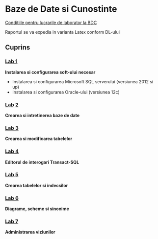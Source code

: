# Baze de Date si Cunostinte
[Conditiile pentru lucrarile de laborator la BDC](https://drive.google.com/open?id=0B-b6xKAweMRhbGZHT2V5MlJHZDQ)


 Raportul se va expedia in varianta Latex conform DL-ului
## Cuprins

### [Lab 1](https://github.com/BestMujik/BDC_labs/blob/master/BDC_LAB%231.md)
**Instalarea si configurarea soft-ului necesar**
  - Instalarea si configurarea Microsoft SQL serverului (versiunea 2012 si up)
  - Instalarea si configurarea Oracle-ului (versiunea 12c)

### [Lab 2](https://github.com/BestMujik/BDC_labs/blob/master/BDC_LAB%232.md)
**Crearea si intretinerea baze de date**

### [Lab 3](https://github.com/BestMujik/BDC_labs/blob/master/BDC_LAB%233.md)
**Crearea si modificarea tabelelor**

### [Lab 4](https://github.com/BestMujik/BDC_labs/blob/master/BDC_LAB%234.md)
**Editorul de interogari Transact-SQL**

### [Lab 5]()
**Crearea tabelelor si indecsilor**

### [Lab 6]()
**Diagrame, scheme si sinonime**

### [Lab 7]()
**Administrarea viziunilor**
  

